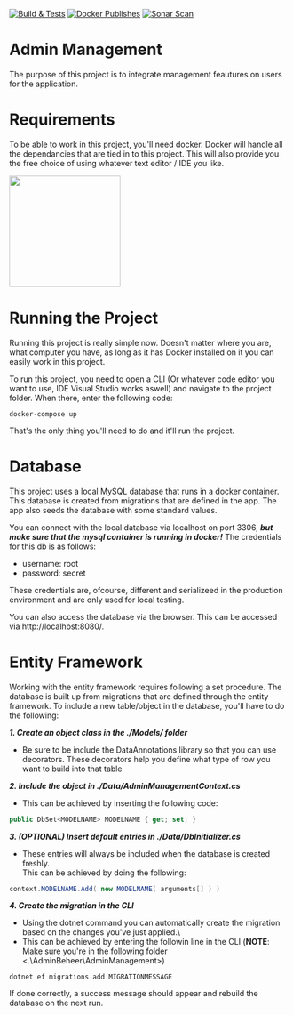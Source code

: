 [![Build & Tests](https://github.com/TimCRN/AdminBeheer/actions/workflows/build-test.yml/badge.svg)](https://github.com/TimCRN/AdminBeheer/actions/workflows/build-test.yml)
[![Docker Publishes](https://github.com/TimCRN/AdminBeheer/actions/workflows/docker-publish.yml/badge.svg)](https://github.com/TimCRN/AdminBeheer/actions/workflows/docker-publish.yml)
[![Sonar Scan](https://github.com/TimCRN/AdminBeheer/actions/workflows/sonar.yml/badge.svg)](https://github.com/TimCRN/AdminBeheer/actions/workflows/sonar.yml)

# Admin Management

The purpose of this project is to integrate management feautures on users for the application.

# Requirements

To be able to work in this project, you'll need docker. Docker will handle all the dependancies that are tied in to this project. This will also provide you the free choice of using whatever text editor / IDE you like.

[<img src="https://ms-azuretools.gallerycdn.vsassets.io/extensions/ms-azuretools/vscode-docker/1.12.1/1618259060082/Microsoft.VisualStudio.Services.Icons.Default" width="200">](https://www.docker.com/products/docker-desktop)

# Running the Project

Running this project is really simple now. Doesn't matter where you are, what computer you have, as long as it has Docker installed on it you can easily work in this project. 

To run this project, you need to open a CLI (Or whatever code editor you want to use, IDE Visual Studio works aswell) and navigate to the project folder. When there, enter the following code:

```console
docker-compose up
```

That's the only thing you'll need to do and it'll run the project.

# Database

This project uses a local MySQL database that runs in a docker container. This database is created from migrations that are defined in the app. The app also seeds the database with some standard values.

You can connect with the local database via localhost on port 3306, ***but make sure that the mysql container is running in docker!***
The credentials for this db is as follows:

- username: root
- password: secret

These credentials are, ofcourse, different and serializeed in the production environment and are only used for local testing.

You can also access the database via the browser. This can be accessed via http://localhost:8080/.

# Entity Framework

Working with the entity framework requires following a set procedure. The database is built up from migrations that are defined through the entity framework. To include a new table/object in the database, you'll have to do the following:

***1. Create an object class in the ./Models/ folder***
* Be sure to be include the DataAnnotations library so that you can use decorators. These decorators help you define what type of row you want to build into that table

***2. Include the object in ./Data/AdminManagementContext.cs***
* This can be achieved by inserting the following code:
```csharp
public DbSet<MODELNAME> MODELNAME { get; set; }
```

***3. (OPTIONAL) Insert default entries in ./Data/DbInitializer.cs***
* These entries will always be included when the database is created freshly.\
This can be achieved by doing the following:
```csharp
context.MODELNAME.Add( new MODELNAME( arguments[] ) )
```

***4. Create the migration in the CLI***
* Using the dotnet command you can automatically create the migration based on the changes you've just applied.\
* This can be achieved by entering the followin line in the CLI (**NOTE**: Make sure you're in the following folder <.\\AdminBeheer\\AdminManagement>)
```console
dotnet ef migrations add MIGRATIONMESSAGE
```

If done correctly, a success message should appear and rebuild the database on the next run.
